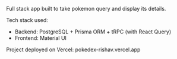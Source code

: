 Full stack app built to take pokemon query and display its details.

Tech stack used:
- Backend: PostgreSQL + Prisma ORM + tRPC (with React Query)
- Frontend: Material UI

Project deployed on Vercel: pokedex-rishav.vercel.app
